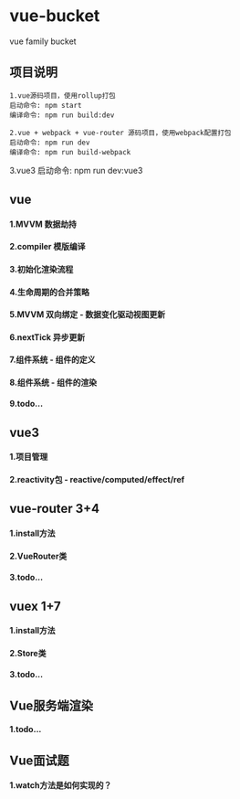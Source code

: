 # vue-bucket
vue family bucket

## 项目说明
```
1.vue源码项目，使用rollup打包
启动命令: npm start
编译命令: npm run build:dev

2.vue + webpack + vue-router 源码项目，使用webpack配置打包
启动命令: npm run dev
编译命令: npm run build-webpack
```

3.vue3
启动命令: npm run dev:vue3

## vue
#### 1.MVVM 数据劫持
#### 2.compiler 模版编译
#### 3.初始化渲染流程
#### 4.生命周期的合并策略
#### 5.MVVM 双向绑定 - 数据变化驱动视图更新
#### 6.nextTick 异步更新
#### 7.组件系统 - 组件的定义
#### 8.组件系统 - 组件的渲染
#### 9.todo...

## vue3
#### 1.项目管理
#### 2.reactivity包 - reactive/computed/effect/ref

## vue-router 3+4
#### 1.install方法
#### 2.VueRouter类
#### 3.todo...

## vuex 1+7
#### 1.install方法
#### 2.Store类
#### 3.todo...

## Vue服务端渲染
#### 1.todo...

## Vue面试题
#### 1.watch方法是如何实现的？
